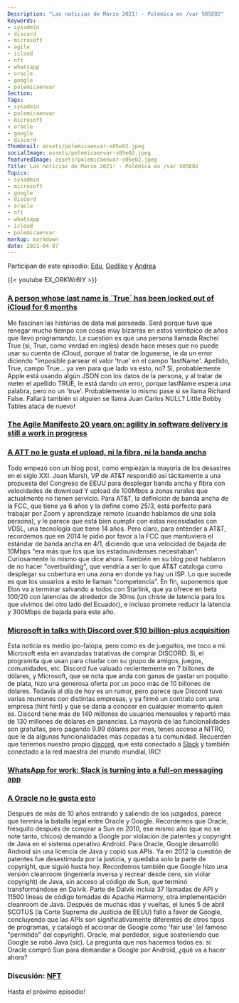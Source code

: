 ```yaml
---
Description: "Las noticias de Marzo 2021! - Polémica en /var S05E02"
Keywords:
- sysadmin 
- discord
- microsoft
- agile
- icloud
- nft
- whatsapp
- oracle
- google
- polemicaenvar
Section: 
Tags:
- sysadmin 
- polemicaenvar
- microsoft
- oracle
- google
- discord
Thumbnail: assets/polemicaenvar-s05e02.jpeg
socialImage: assets/polemicaenvar-s05e02.jpeg
featuredImage: assets/polemicaenvar-s05e02.jpeg
Title: Las noticias de Marzo 2021! - Polémica en /var S05E02
Topics:
- sysadmin
- microsoft
- google
- discord
- oracle
- nft
- whatsapp
- icloud 
- polemicaenvar
markup: markdown
date: 2021-04-07
---
```


Participan de este episodio: [Edu](https://twitter.com/jedux), [Godlike](https://twitter.com/godlike64) y [Andrea](https://www.twitter.com/peorth)  

<!--more-->

{{< youtube EX_ORKWr6IY >}}

### [A person whose last name is ´True´ has been locked out of iCloud for 6 months](https://twitter.com/NGKabra/status/1368069088124149760)
Me fascinan las historias de data mal parseada. Será porque tuve que renegar mucho tiempo con cosas muy bizarras en estos veintipico de años que llevo programando. 
La cuestión es que una persona llamada Rachel True (si, True, como verdad en inglés) desde hace meses que no puede usar su cuenta de iCloud, porque al tratar de loguearse, le da un error diciendo "Imposible parsear el valor 'true' en el campo 'lastName'. 
Apellido, True, campo True... ya ven para que lado va esto, no? Si, probablemente Apple está usando algún JSON con los datos de la persona, y al tratar de meter el apellido TRUE, le está dando un error, porque lastName espera una palabra, pero no un 'true'. Probablemente lo mismo pase si se llama Richard False. Fallará también si alguien se llama Juan Carlos NULL? 
Little Bobby Tables ataca de nuevo!

### [The Agile Manifesto 20 years on: agility in software delivery is still a work in progress](https://www.zdnet.com/article/the-agile-manifesto-20-years-on-agility-in-software-delivery-is-still-a-work-in-progress/)	

### [A ATT no le gusta el upload, ni la fibra, ni la banda ancha](https://arstechnica.com/tech-policy/2021/03/att-lobbies-against-nationwide-fiber-says-10mbps-uploads-are-good-enough/)

Todo empezó con un blog post, como empiezan la mayoría de los desastres en el siglo XXI. Joan Marsh, VP de AT&T respondió así tácitamente a una propuesta del Congreso de EEUU para desplegar banda ancha y fibra con 
velocidades de download Y upload de 100Mbps a zonas rurales que actualmente no tienen servicio. Para AT&T, la definición de banda ancha de la FCC, que tiene ya 6 años y la define como 25/3, está perfecto para trabajar por Zoom y aprendizaje remoto (cuando hablamos de una sola persona), y le parece que está bien cumplir con estas necesidades con VDSL, una tecnología que tiene 14 años. 
Pero claro, para entender a AT&T, recordemos que en 2014 le pidió por favor a la FCC que mantuviera el estándar de banda ancha en 4/1, diciendo que una velocidad de bajada de 10Mbps "era más que los que los estadounidenses necesitaban". Curiosamente lo mismo que dice ahora. También en su blog post hablaron de no hacer "overbuilding", que vendría a ser lo que AT&T cataloga 
como desplegar su cobertura en una zona en donde ya hay un ISP. Lo que sucede es que los usuarios a esto le llaman "competencia". En fin, suponemos que Elon va a terminar salvando a todos con Starlink, 
que ya ofrece en beta 100/20 con latencias de alrededor de 30ms (un chiste de latencia para los que vivimos del otro lado del Ecuador), e incluso promete reducir la latencia y 300Mbps de bajada para este año.

### [Microsoft in talks with Discord over $10 billion-plus acquisition](https://www.theverge.com/2021/3/22/22345792/microsoft-discord-acquisition-report-10-billion)	
Esta noticia es medio ipo-falopa, pero como es de jueguitos, me toco a mi. Microsoft esta en avanzadas tratativas de comprar DISCORD. Si, el programita que usan para charlar con su grupo de amigos, juegos, comunidades, etc.  Discord fue valuado recientemente en 7 billones de dólares, y Microsoft, que se nota que anda con ganas de gastar un poquito de plata, hizo una generosa 
oferta por un poco más de 10 billones de dolares. Todavía al día de hoy es un rumor, pero parece que Discord tuvo varias reuniones con distintas empresas, y ya firmó un contrato con una empresa (hint hint) y que se daría a conocer en cualquier momento quien es. Discord tiene más de 140 millones de usuarios mensuales y reportó más de 130 millones de dólares en ganancias. 
La mayoría de las funcionalidades son gratuitas, pero pagando 9.99 dólares por mes, tenes acceso a NITRO, que le da algunas funcionalidades más copadas a tu comunidad. 
Recuerden que tenemos nuestro propio [discord](https://sysar.my/discord), que esta conectado a [Slack](https://sysar.my/slack) y también conectado a la red maestra del mundo mundial, IRC!
 
### [WhatsApp for work: Slack is turning into a full-on messaging app](https://www.protocol.com/slack-messaging-connect)

### [A Oracle no le gusta esto](https://www.theverge.com/2021/4/5/22367851/google-oracle-supreme-court-ruling-java-android-api)	
Después de más de 10 años entrando y saliendo de los juzgados, parece que termina la batalla legal entre Oracle y Google. Recordemos que Oracle, fresquito después de comprar a Sun en 2010, ese mismo año 
(que no se note tanto, chicos) demandó a Google por violación de patentes y copyright de Java en el sistema operativo Android. Para Oracle, Google desarrolló Android sin una licencia de Java y copió sus APIs. 
Ya en 2012 la cuestión de patentes fue desestimada por la justicia, y quedaba solo la parte de copyright, que siguió hasta hoy. Recordemos también que Google hizo una versión cleanroom (ingeniería inversa y recrear desde cero, sin violar copyright) de Java, sin acceso al código de Sun, que terminó transformándose en Dalvik. Parte de Dalvik incluía 37 llamadas de API y 11500 
líneas de código tomadas de Apache Harmony, otra implementación cleanroom de Java. Después de muchas idas y vueltas, el lunes 5 de abril SCOTUS (la Corte Suprema de Justicia de EEUU) falló a favor de Google, concluyendo que las APIs son significativamente diferentes de otros tipos de programas, y catalogó el accionar de Google como 'fair use' (el famoso "permitido" del copyright). 
Oracle, mal perdedor, sigue sosteniendo que Google se robó Java (sic). La pregunta que nos hacemos todos es: si Oracle compró Sun para demandar a Google por Android, ¿qué va a hacer ahora?

### Discusión: [NFT](https://www.cnn.com/2021/03/23/tech/jack-dorsey-nft-tweet-sold/index.html)

Hasta el próximo episodio!
